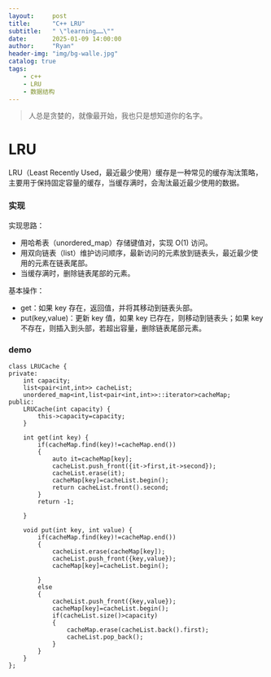 ```yaml
---
layout:     post
title:      "C++ LRU"
subtitle:   " \"learning……\""
date:       2025-01-09 14:00:00
author:     "Ryan"
header-img: "img/bg-walle.jpg"
catalog: true
tags:
    - c++
    - LRU
    - 数据结构
---
```


> 人总是贪婪的，就像最开始，我也只是想知道你的名字。


# LRU  
LRU（Least Recently Used，最近最少使用）缓存是一种常见的缓存淘汰策略，主要用于保持固定容量的缓存，当缓存满时，会淘汰最近最少使用的数据。  

### 实现  
实现思路：  
* 用哈希表（unordered_map）存储键值对，实现 O(1) 访问。
* 用双向链表（list）维护访问顺序，最新访问的元素放到链表头，最近最少使用的元素在链表尾部。
* 当缓存满时，删除链表尾部的元素。

基本操作：  
* get：如果 key 存在，返回值，并将其移动到链表头部。  
* put(key,value)：更新 key 值，如果 key 已存在，则移动到链表头；如果 key 不存在，则插入到头部，若超出容量，删除链表尾部元素。  

### demo  
````
class LRUCache {
private:
    int capacity;
    list<pair<int,int>> cacheList;
    unordered_map<int,list<pair<int,int>>::iterator>cacheMap;
public:
    LRUCache(int capacity) {
        this->capacity=capacity;
    }
    
    int get(int key) {
        if(cacheMap.find(key)!=cacheMap.end()) 
        {
            auto it=cacheMap[key];
            cacheList.push_front({it->first,it->second});
            cacheList.erase(it);
            cacheMap[key]=cacheList.begin();
            return cacheList.front().second;
        }
        return -1; 

    }
    
    void put(int key, int value) {
        if(cacheMap.find(key)!=cacheMap.end())
        {
            cacheList.erase(cacheMap[key]);
            cacheList.push_front({key,value});
            cacheMap[key]=cacheList.begin();
            
        }
        else
        {
            cacheList.push_front({key,value});
            cacheMap[key]=cacheList.begin();
            if(cacheList.size()>capacity)
            {
                cacheMap.erase(cacheList.back().first);
                cacheList.pop_back();
            }
        }
    }
};

````











